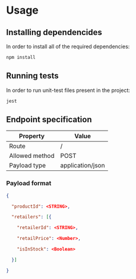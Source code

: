 # Usage

## Installing dependencides

In order to install all of the required dependencies:

```bash
npm install
```

## Running tests

In order to run unit-test files present in the project:

```bash
jest
```

## Endpoint specification

| Property       | Value                                                                                                                                             |
|----------------|---------------------------------------------------------------------------------------------------------------------------------------------------|
| Route          | /                                                                                                                                                 | 
| Allowed method | POST                                                                                                                                              |
| Payload type   | application/json                                                                                                                                  |

### Payload format

```JSON
{

  "productId": <STRING>,

  "retailers": [{

    "retailerId": <STRING>,

    "retailPrice": <Number>, 

    "isInStock": <Boolean>

  }]

}

```
